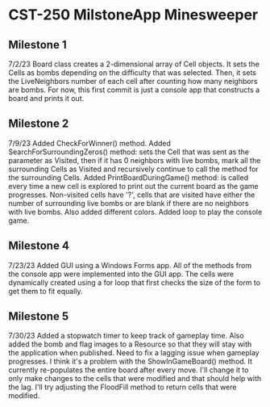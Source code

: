 # CST-250 MilstoneApp Minesweeper
## Milestone 1
7/2/23
Board class creates a 2-dimensional array of Cell objects.  It sets the Cells as bombs depending on the difficulty that was selected.  Then, it sets the LiveNeighbors number of each cell after counting how many neighbors are bombs.  For now, this first commit is just a console app that constructs a board and prints it out.

## Milestone 2
7/9/23
Added CheckForWinner() method.
Added SearchForSurroundingZeros() method: sets the Cell that was sent as the parameter as Visited, then if it has 0 neighbors with live bombs, mark all the surrounding Cells as Visited and recursively continue to call the method for the surrounding Cells.
Added PrintBoardDuringGame() method: is called every time a new cell is explored to print out the current board as the game progresses.  Non-visited cells have '?', cells that are visited have either the number of surrounding live bombs or are blank if there are no neighbors with live bombs.  Also added different colors.
Added loop to play the console game.

## Milestone 4
7/23/23
Added GUI using a Windows Forms app.  All of the methods from the console app were implemented into the GUI app.  The cells were dynamically created using a for loop that first checks the size of the form to get them to fit equally.

## Milestone 5
7/30/23
Added a stopwatch timer to keep track of gameplay time. Also added the bomb and flag images to a Resource so that they will stay with the application when published.
Need to fix a lagging issue when gameplay progresses.  I think it's a problem with the ShowInGameBoard() method.  It currently re-populates the entire board after every move.  I'll change it to only make changes to the cells that were modified and that should help with the lag.  I'll try adjusting the FloodFill method to return cells that were modified.
